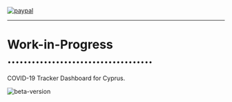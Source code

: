 [![paypal](https://www.paypalobjects.com/en_US/i/btn/btn_donateCC_LG.gif)](https://www.paypal.com/donate?hosted_button_id=EH6BNRFVPZ63N)
________________________________
# Work-in-Progress ....................................

COVID-19 Tracker Dashboard for Cyprus.

![beta-version](https://github.com/cploutarchou/covid-19-tracker-django-app/blob/master/assets/covid-dash-index.jpg?raw=true)